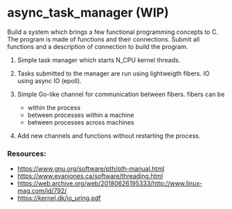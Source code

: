 # async_task_manager (WIP)

Build a system which brings a few functional programming concepts to C. The program is made of functions and their connections.
Submit all functions and a description of connection to build the program.

1. Simple task manager which starts N_CPU kernel threads.
2. Tasks submitted to the manager are run using lightweigth fibers. IO using async IO (epoll).
3. Simple Go-like channel for communication between fibers. fibers can be
   - within the process
   - between processes within a machine
   - between processes across machines
   
4. Add new channels and functions without restarting the process. 

### Resources:
- https://www.gnu.org/software/pth/pth-manual.html
- https://www.evanjones.ca/software/threading.html
- https://web.archive.org/web/20180626195333/http://www.linux-mag.com/id/792/
- https://kernel.dk/io_uring.pdf
